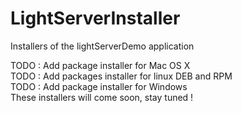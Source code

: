 # LightServerInstaller
Installers of the lightServerDemo application

TODO : Add package installer for Mac OS X <br/>
TODO : Add packages installer for linux DEB and RPM </br>
TODO : Add package installer for Windows <br/> 
These installers will come soon, stay tuned !

